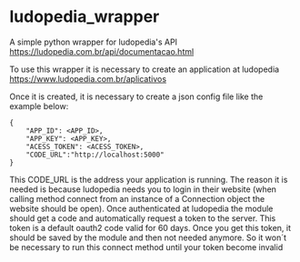 # ludopedia_wrapper

A simple python wrapper for ludopedia's API
https://ludopedia.com.br/api/documentacao.html


To use this wrapper it is necessary to create an application at ludopedia 
https://www.ludopedia.com.br/aplicativos

Once it is created, it is necessary to create a json config file like the example below:
```
{
    "APP_ID": <APP_ID>,
    "APP_KEY": <APP_KEY>,
    "ACESS_TOKEN": <ACESS_TOKEN>,
    "CODE_URL":"http://localhost:5000"
}
```
This CODE_URL is the address your application is running. The reason it is needed is because ludopedia needs you to login in their website (when calling method connect from an instance of a Connection object the website should be open). Once authenticated at ludopedia the module should get a code and automatically request a token to the server. This token is a default oauth2 code valid for 60 days. Once you get this token, it should be saved by the module and then not needed anymore. So it won´t be necessary to run this connect method until your token become invalid